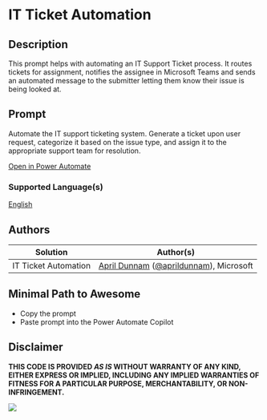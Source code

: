 # IT Ticket Automation

## Description

This prompt helps with automating an IT Support Ticket process. It routes tickets for assignment, notifies the assignee in Microsoft Teams and sends an automated message to the submitter letting them know their issue is being looked at. 

## Prompt
Automate the IT support ticketing system. Generate a ticket upon user request, categorize it based on the issue type, and assign it to the appropriate support team for resolution.

[Open in Power Automate](https://make.powerautomate.com/create/fromNaturalLanguage?prompt=Automate%20the%20IT%20support%20ticketing%20system.%20Generate%20a%20ticket%20upon%20user%20request%2C%20categorize%20it%20based%20on%20the%20issue%20type%2C%20and%20assign%20it%20to%20the%20appropriate%20support%20team%20for%20resolution&from=Copilot&utm_source=PromptLibrary)

### Supported Language(s)

[English](./en-us/prompt.md)

## Authors

Solution|Author(s)
--------|---------
IT Ticket Automation| [April Dunnam](https://www.github.com/aprildunnam) ([@aprildunnam](https://twitter.com/aprildunnam)), Microsoft

## Minimal Path to Awesome

* Copy the prompt
* Paste prompt into the Power Automate Copilot

## Disclaimer

**THIS CODE IS PROVIDED *AS IS* WITHOUT WARRANTY OF ANY KIND, EITHER EXPRESS OR IMPLIED, INCLUDING ANY IMPLIED WARRANTIES OF FITNESS FOR A PARTICULAR PURPOSE, MERCHANTABILITY, OR NON-INFRINGEMENT.**

<img src="https://m365-visitor-stats.azurewebsites.net/powerplatform-prompts/samples/power-automate/it-ticket-automation" aria-hidden="true" />